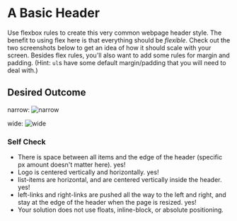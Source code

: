 # A Basic Header

Use flexbox rules to create this very common webpage header style. The benefit to using flex here is that everything should be _flexible_. Check out the two screenshots below to get an idea of how it should scale with your screen. Besides flex rules, you'll also want to add some rules for margin and padding. (Hint: `ul`s have some default margin/padding that you will need to deal with.)

## Desired Outcome

narrow:
![narrow](./desired-outcome-narrow.png)

wide: 
![wide](./desired-outcome-wide.png)

### Self Check
- There is space between all items and the edge of the header (specific px amount doesn't matter here). yes!
- Logo is centered vertically and horizontally. yes!
- list-items are horizontal, and are centered vertically inside the header. yes!
- left-links and right-links are pushed all the way to the left and right, and stay at the edge of the header when the page is resized. yes!
- Your solution does not use floats, inline-block, or absolute positioning.
